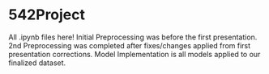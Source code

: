 # 542Project
All .ipynb files here!
Initial Preprocessing was before the first presentation.
2nd Preprocessing was completed after fixes/changes applied from first presentation corrections.
Model Implementation is all models applied to our finalized dataset.
